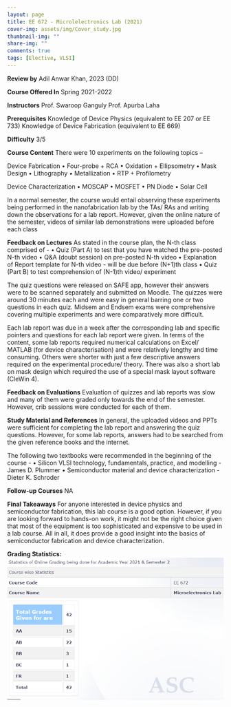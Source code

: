 ```yaml
---
layout: page
title: EE 672 - Microlelectronics Lab (2021)
cover-img: assets/img/Cover_study.jpg
thumbnail-img: ""
share-img: ""
comments: true
tags: [Elective, VLSI]
---
```


**Review by**
Adil Anwar Khan, 2023 (DD)

**Course Offered In**
Spring 2021-2022


**Instructors**
Prof. Swaroop Ganguly
Prof. Apurba Laha

**Prerequisites**
Knowledge of Device Physics (equivalent to EE 207 or EE 733)
Knowledge of Device Fabrication (equivalent to EE 669)

**Difficulty**
3/5 

**Course Content**
There were 10 experiments on the following topics –

Device Fabrication
    • Four-probe + RCA
    • Oxidation + Ellipsometry
    • Mask Design
    • Lithography
    • Metallization
    • RTP + Profilometry

Device Characterization
    • MOSCAP
    • MOSFET
    • PN Diode
    • Solar Cell

In a normal semester, the course would entail observing these experiments being performed in the nanofabrication lab by the TAs/ RAs and writing down the observations for a lab report. However, given the online nature of the semester, videos of similar lab demonstrations were uploaded before each class

 
**Feedback on Lectures**
As stated in the course plan, the N-th class comprised of -
    • Quiz (Part A) to test that you have watched the pre-posted N-th video
    • Q&A (doubt session) on pre-posted N-th video
    • Explanation of Report template for N-th video - will be due before (N+1)th class
    • Quiz (Part B) to test comprehension of (N-1)th video/ experiment

The quiz questions were released on SAFE app, however their answers were to be scanned separately and submitted on Moodle. The quizzes were around 30 minutes each and were easy in general barring one or two questions in each quiz. Midsem and Endsem exams were comprehensive covering multiple experiments and were comparatively more difficult.

Each lab report was due in a week after the corresponding lab and specific pointers and questions for each lab report were given. In terms of the content, some lab reports required numerical calculations on Excel/ MATLAB (for device characterisation) and were relatively lengthy and time consuming. Others were shorter with just a few descriptive answers required on the experimental procedure/ theory. There was also a short lab on mask design which required the use of a special mask layout software (CleWin 4).

**Feedback on Evaluations**
 Evaluation of quizzes and lab reports was slow and many of them were graded only towards the end of the semester. However, crib sessions were conducted for each of them.


**Study Material and References**
In general, the uploaded videos and PPTs were sufficient for completing the lab report and answering the quiz questions. However, for some lab reports, answers had to be searched from the given reference books and the internet.

The following two textbooks were recommended in the beginning of the course -
    • Silicon VLSI technology, fundamentals, practice, and modelling - James D. Plummer
    • Semiconductor material and device characterization - Dieter K. Schroder


**Follow-up Courses**
NA

**Final Takeaways**
For anyone interested in device physics and semiconductor fabrication, this lab course is a good option. However, if you are looking forward to hands-on work, it might not be the right choice given that most of the equipment is too sophisticated and expensive to be used in a lab course. All in all, it does provide a good insight into the basics of semiconductor fabrication and device characterization.


**Grading Statistics:**
![Grades](EE672_2021_grades.png)
